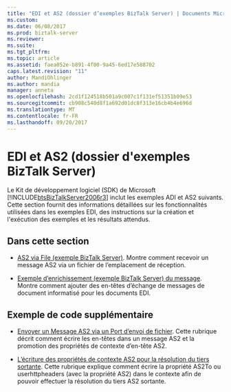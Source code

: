 ```yaml
---
title: "EDI et AS2 (dossier d’exemples BizTalk Server) | Documents Microsoft"
ms.custom: 
ms.date: 06/08/2017
ms.prod: biztalk-server
ms.reviewer: 
ms.suite: 
ms.tgt_pltfrm: 
ms.topic: article
ms.assetid: faea052e-b891-4f00-9a45-6ed17e588702
caps.latest.revision: "11"
author: MandiOhlinger
ms.author: mandia
manager: anneta
ms.openlocfilehash: 2cd1f124518b501a9c007c1f131ef51351b09e53
ms.sourcegitcommit: cb908c540d8f1a692d01dc8f313e16cb4b4e696d
ms.translationtype: MT
ms.contentlocale: fr-FR
ms.lasthandoff: 09/20/2017
---
```

# <a name="edi-and-as2-biztalk-server-samples-folder"></a>EDI et AS2 (dossier d'exemples BizTalk Server)
Le Kit de développement logiciel (SDK) de Microsoft [!INCLUDE[btsBizTalkServer2006r3](../includes/btsbiztalkserver2006r3-md.md)] inclut les exemples ADI et AS2 suivants. Cette section fournit des informations détaillées sur les fonctionnalités utilisées dans les exemples EDI, des instructions sur la création et l'exécution des exemples et les résultats attendus.  
  
## <a name="in-this-section"></a>Dans cette section  
  
-   [AS2 via File (exemple BizTalk Server)](../core/as2-over-file-biztalk-server-sample.md). Montre comment recevoir un message AS2 via un fichier de l’emplacement de réception.  
  
-   [Exemple d’enrichissement (exemple BizTalk Server) du message](../core/message-enrichment-sample-biztalk-server-sample.md). Montre comment ajouter des en-têtes d’échange de messages de document informatisé pour les documents EDI.  
  
## <a name="additional-sample-code"></a>Exemple de code supplémentaire  
  
-   [Envoyer un Message AS2 via un Port d’envoi de fichier](../core/sending-an-as2-message-over-a-file-send-port.md). Cette rubrique décrit comment écrire les en-têtes dans un message AS2 et la promotion des propriétés de contexte d’en-tête AS2.  
  
-   [L’écriture des propriétés de contexte AS2 pour la résolution du tiers sortante](../core/writing-as2-context-properties-for-outbound-party-resolution.md). Cette rubrique explique comment écrire la propriété AS2To ou userhttpheaders (avec la propriété AS2) dans le contexte afin de pouvoir effectuer la résolution du tiers AS2 sortante.